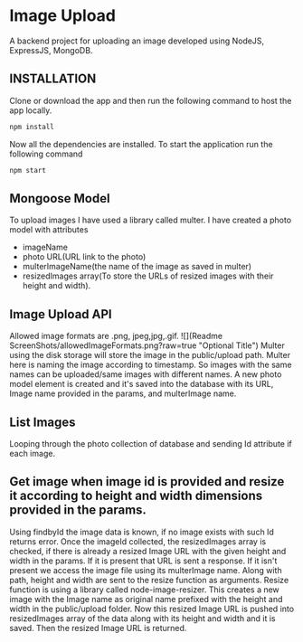 # Image Upload

A backend project for uploading an image developed using NodeJS, ExpressJS, MongoDB.

## INSTALLATION

Clone or download the app and then run the following command to host the app locally.

```bash
npm install
```

Now all the dependencies are installed. To start the application run the following command

```bash
npm start
```

## Mongoose Model

To upload images I have used a library called multer.
I have created a photo model with attributes

- imageName
- photo URL(URL link to the photo)
- multerImageName(the name of the image as saved in multer)
- resizedImages array(To store the URLs of resized images with their height and width).

## Image Upload API

Allowed image formats are .png, jpeg,jpg,.gif.
![](Readme ScreenShots/allowedImageFormats.png?raw=true "Optional Title")
Multer using the disk storage will store the image in the public/upload path. Multer here is naming the image according to timestamp. So images with the same names can be uploaded/same images with different names.
A new photo model element is created and it's saved into the database with its URL, Image name provided in the params, and multerImage name.

## List Images

Looping through the photo collection of database and sending Id attribute if each image.

## Get image when image id is provided and resize it according to height and width dimensions provided in the params.

Using findbyId the image data is known, if no image exists with such Id returns error.
Once the imageId collected, the resizedImages array is checked, if there is already a resized Image URL with the given height and width in the params. If it is present that URL is sent a response.
If it isn't present we access the image file using its multerImage name.
Along with path, height and width are sent to the resize function as arguments.
Resize function is using a library called node-image-resizer. This creates a new image with the Image name as original name prefixed with the height and width in the public/upload folder.
Now this resized Image URL is pushed into resizedImages array of the data along with its height and width and it is saved. Then the resized Image URL is returned.
